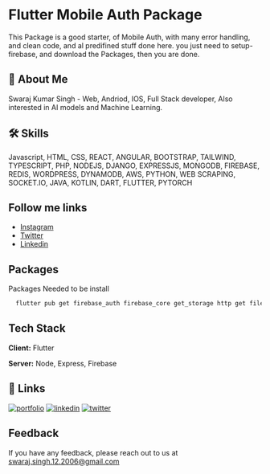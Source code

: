 

# Flutter Mobile Auth Package

This Package is a good starter, of Mobile Auth, with many error handling, and clean code, and al predifined stuff done here. you just need to setup-firebase, and download the Packages, then you are done.


## 🚀 About Me

Swaraj Kumar Singh - Web, Andriod, IOS, Full Stack developer, Also interested in AI models and Machine Learning.


## 🛠 Skills
Javascript, HTML, CSS, REACT, ANGULAR, BOOTSTRAP, TAILWIND, TYPESCRIPT, PHP, NODEJS, DJANGO, EXPRESSJS, MONGODB, FIREBASE, REDIS, WORDPRESS, DYNAMODB, AWS, PYTHON, WEB SCRAPING, SOCKET.IO, JAVA, KOTLIN, DART, FLUTTER, PYTORCH


## Follow me links

 - [Instagram](https://www.instagram.com/swaraj_singh_444)
 - [Twitter](https://twitter.com/SwarajKumarSi16)
 - [Linkedin](https://www.linkedin.com/in/swaraj-kumar-a65ab922a/)


## Packages

Packages Needed to be install

```bash
  flutter pub get firebase_auth firebase_core get_storage http get file_picker connectivity_plus fluttertoast
```


## Tech Stack

**Client:** Flutter

**Server:** Node, Express, Firebase


## 🔗 Links
[![portfolio](https://upload.wikimedia.org/wikipedia/commons/9/95/Instagram_logo_2022.svg)](https://www.instagram.com/swaraj_singh_444/)
[![linkedin](https://img.shields.io/badge/linkedin-0A66C2?style=for-the-badge&logo=linkedin&logoColor=white)](https://www.linkedin.com/in/swaraj-kumar-a65ab922a/)
[![twitter](https://img.shields.io/badge/twitter-1DA1F2?style=for-the-badge&logo=twitter&logoColor=white)](https://twitter.com/SwarajKumarSi16)



## Feedback

If you have any feedback, please reach out to us at swaraj.singh.12.2006@gmail.com

